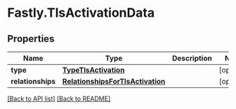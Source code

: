 # Fastly.TlsActivationData

## Properties

Name | Type | Description | Notes
------------ | ------------- | ------------- | -------------
**type** | [**TypeTlsActivation**](TypeTlsActivation.md) |  | [optional] 
**relationships** | [**RelationshipsForTlsActivation**](RelationshipsForTlsActivation.md) |  | [optional] 



[[Back to API list]](../../README.md#endpoints) [[Back to README]](../../README.md)
